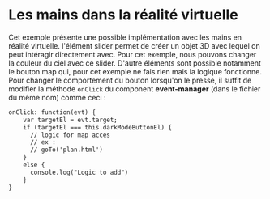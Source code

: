 # Les mains dans la réalité virtuelle

Cet exemple présente une possible implémentation avec les mains en réalité virtuelle. l'élément slider permet de créer un objet 3D avec lequel on peut intéragir directement avec.
Pour cet exemple, nous pouvons changer la couleur du ciel avec ce slider. D'autre éléments sont possible notamment le bouton map qui, pour cet exemple ne fais rien mais la logique fonctionne. Pour changer le comportement du bouton lorsqu'on le presse, il suffit de modifier la méthode `onClick` du component __event-manager__ (dans le fichier du même nom) comme ceci :  


```html
onClick: function(evt) {
    var targetEl = evt.target;
    if (targetEl === this.darkModeButtonEl) {
      // logic for map acces
      // ex :
      // goTo('plan.html')
    }
    else {
      console.log("Logic to add")
    }
}
```
